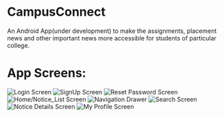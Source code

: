 # CampusConnect
An Android App(under development) to make the assignments, placement news and other important news more accessible for students of particular college.

App Screens:
============

![Login Screen](https://github.com/SidP919/CampusConnect/blob/master/app/src/main/res/drawable/CC_Login_Screen.jpeg)
![SignUp Screen](https://github.com/SidP919/CampusConnect/blob/master/app/src/main/res/drawable/CC_SignUp_Screen.jpeg)
![Reset Password Screen](https://github.com/SidP919/CampusConnect/blob/master/app/src/main/res/drawable/CC_ResetPwd_Screen.jpeg)
![Home/Notice_List Screen](https://github.com/SidP919/CampusConnect/blob/master/app/src/main/res/drawable/CC_Home_Screen.jpeg)
![Navigation Drawer](https://github.com/SidP919/CampusConnect/blob/master/app/src/main/res/drawable/CC_NavDrawer_Screen.jpeg)
![Search Screen](https://github.com/SidP919/CampusConnect/blob/master/app/src/main/res/drawable/CC_Search_Screen.jpeg)
![Notice Details Screen](https://github.com/SidP919/CampusConnect/blob/master/app/src/main/res/drawable/CC_NoticeDetails_Screen.jpeg)
![My Profile Screen](https://github.com/SidP919/CampusConnect/blob/master/app/src/main/res/drawable/CC_MyProfile_Screen.jpeg)
